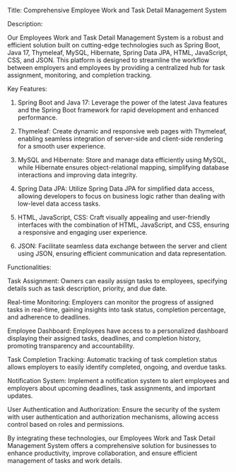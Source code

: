 Title: Comprehensive Employee Work and Task Detail Management System

Description:

Our Employees Work and Task Detail Management System is a robust and efficient solution built on cutting-edge technologies such as Spring Boot, Java 17, Thymeleaf, MySQL, Hibernate, Spring Data JPA, HTML, JavaScript, CSS, and JSON. This platform is designed to streamline the workflow between employers and employees by providing a centralized hub for task assignment, monitoring, and completion tracking.

Key Features:

1. Spring Boot and Java 17:
    Leverage the power of the latest Java features and the Spring Boot framework for rapid development and enhanced performance.

2. Thymeleaf:
    Create dynamic and responsive web pages with Thymeleaf, enabling seamless integration of server-side and client-side rendering for a smooth user experience.

3. MySQL and Hibernate:
    Store and manage data efficiently using MySQL, while Hibernate ensures object-relational mapping, simplifying database interactions and improving data integrity.

4. Spring Data JPA:
    Utilize Spring Data JPA for simplified data access, allowing developers to focus on business logic rather than dealing with low-level data access tasks.

5. HTML, JavaScript, CSS:
    Craft visually appealing and user-friendly interfaces with the combination of HTML, JavaScript, and CSS, ensuring a responsive and engaging user experience.

6. JSON:
    Facilitate seamless data exchange between the server and client using JSON, ensuring efficient communication and data representation.

Functionalities:

Task Assignment:
   Owners can easily assign tasks to employees, specifying details such as task description, priority, and due date.

Real-time Monitoring:
   Employers can monitor the progress of assigned tasks in real-time, gaining insights into task status, completion percentage, and adherence to deadlines.

Employee Dashboard:
   Employees have access to a personalized dashboard displaying their assigned tasks, deadlines, and completion history, promoting transparency and accountability.

Task Completion Tracking:
   Automatic tracking of task completion status allows employers to easily identify completed, ongoing, and overdue tasks.

Notification System:
   Implement a notification system to alert employees and employers about upcoming deadlines, task assignments, and important updates.

User Authentication and Authorization:
   Ensure the security of the system with user authentication and authorization mechanisms, allowing access control based on roles and permissions.

By integrating these technologies, our Employees Work and Task Detail Management System offers a comprehensive solution for businesses to enhance productivity, improve collaboration, and ensure efficient management of tasks and work details.
